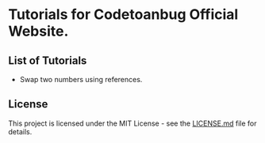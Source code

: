 # Tutorials for Codetoanbug Official Website.
## List of Tutorials
- Swap two numbers using references.

## License
This project is licensed under the MIT License - see the [LICENSE.md](LICENSE.md) file for details.

